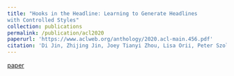 ```yaml
---
title: "Hooks in the Headline: Learning to Generate Headlines
with Controlled Styles"
collection: publications
permalink: /publication/acl2020
paperurl: 'https://www.aclweb.org/anthology/2020.acl-main.456.pdf'
citation: 'Di Jin, Zhijing Jin, Joey Tianyi Zhou, Lisa Orii, Peter Szolovits'
---
```

[paper](paperurl)
